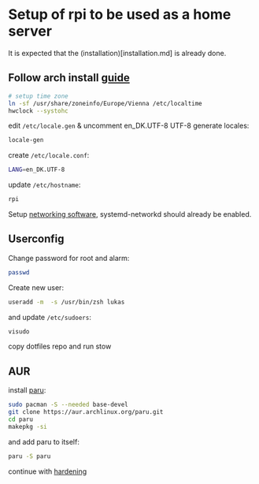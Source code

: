 # Setup of rpi to be used as a home server

It is expected that the (installation)[installation.md] is already done.


## Follow arch install [guide](https://wiki.archlinux.org/title/installation_guide)

```bash
# setup time zone
ln -sf /usr/share/zoneinfo/Europe/Vienna /etc/localtime
hwclock --systohc
```
edit `/etc/locale.gen` & uncomment en_DK.UTF-8 UTF-8
generate locales:
```bash
locale-gen
```

create `/etc/locale.conf`:
```bash
LANG=en_DK.UTF-8
```

update `/etc/hostname`:
```bash
rpi
```

Setup [networking software](https://wiki.archlinux.org/title/Network_configuration), systemd-networkd should already be enabled.



## Userconfig
Change password for root and alarm:
```bash
passwd
```

Create new user:
```bash
useradd -m  -s /usr/bin/zsh lukas
```

and update `/etc/sudoers`:
```bash
visudo
```

copy dotfiles repo and run stow

## AUR
install [paru](https://github.com/Morganamilo/paru):
```bash
sudo pacman -S --needed base-devel
git clone https://aur.archlinux.org/paru.git
cd paru
makepkg -si
```

and add paru to itself:
```bash
paru -S paru
```



continue with [hardening](hardening.md)

